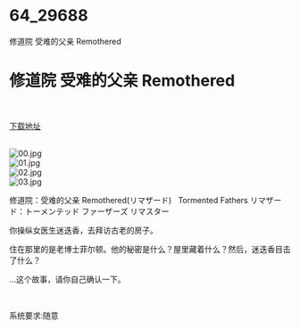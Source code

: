 # 64_29688
修道院 受难的父亲 Remothered
# 修道院 受难的父亲 Remothered
 <br/></br>
[下载地址](https://www.switch520.cc/article/29688 "下载地址")
<br/></br>

<p><img title="00.jpg" src="https://www.switch520.cc/muke_img/2022_04_14_1d588b3427550.jpg" alt="00.jpg"><br>
<img title="01.jpg" src="https://www.switch520.cc/muke_img/2022_04_14_f9c13f9375a73.jpg" alt="01.jpg"><br>
<img title="02.jpg" src="https://www.switch520.cc/muke_img/2022_04_14_527ac5e1dfc89.jpg" alt="02.jpg"><br>
<img title="03.jpg" src="https://www.switch520.cc/muke_img/2022_04_14_3fd0a6f2b8ec4.jpg" alt="03.jpg"></p>
<p>修道院：受难的父亲 Remothered(リマザード)&nbsp; &nbsp;Tormented Fathers リマザード：トーメンテッド ファーザーズ リマスター</p>
<p>你操纵女医生迷迭香，去拜访古老的房子。</p>
<p>住在那里的是老博士菲尔顿。他的秘密是什么？屋里藏着什么？然后，迷迭香目击了什么？</p>
<p>…这个故事，请你自己确认一下。</p>
<p>&nbsp;</p>
<p>系统要求:随意</p>



